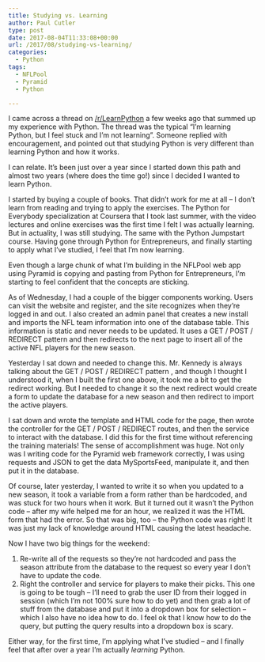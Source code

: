 ```yaml
---
title: Studying vs. Learning
author: Paul Cutler
type: post
date: 2017-08-04T11:33:08+00:00
url: /2017/08/studying-vs-learning/
categories:
  - Python
tags:
  - NFLPool
  - Pyramid
  - Python

---
```

I came across a thread on [/r/LearnPython][1] a few weeks ago that summed up my experience with Python. The thread was the typical “I’m learning Python, but I feel stuck and I’m not learning”. Someone replied with encouragement, and pointed out that studying Python is very different than learning Python and how it works.

I can relate. It’s been just over a year since I started down this path and almost two years (where does the time go!) since I decided I wanted to learn Python.

I started by buying a couple of books. That didn’t work for me at all &#8211; I don’t learn from reading and trying to apply the exercises. The Python for Everybody specialization at Coursera that I took last summer, with the video lectures and online exercises was the first time I felt I was actually learning. But in actuality, I was still studying. The same with the Python Jumpstart course. Having gone through Python for Entrepreneurs, and finally starting to apply what I’ve studied, I feel that I’m now learning.

Even though a large chunk of what I’m building in the NFLPool web app using Pyramid is copying and pasting from Python for Entrepreneurs, I’m starting to feel confident that the concepts are sticking.

As of Wednesday, I had a couple of the bigger components working. Users can visit the website and register, and the site recognizes when they’re logged in and out. I also created an admin panel that creates a new install and imports the NFL team information into one of the database table. This information is static and never needs to be updated. It uses a GET / POST / REDIRECT pattern and then redirects to the next page to insert all of the active NFL players for the new season.

Yesterday I sat down and needed to change this. Mr. Kennedy is always talking about the GET / POST / REDIRECT pattern , and though I thought I understood it, when I built the first one above, it took me a bit to get the redirect working. But I needed to change it so the next redirect would create a form to update the database for a new season and then redirect to import the active players.

I sat down and wrote the template and HTML code for the page, then wrote the controller for the GET / POST / REDIRECT routes, and then the service to interact with the database. I did this for the first time without referencing the training materials! The sense of accomplishment was huge. Not only was I writing code for the Pyramid web framework correctly, I was using requests and JSON to get the data MySportsFeed, manipulate it, and then put it in the database.

Of course, later yesterday, I wanted to write it so when you updated to a new season, it took a variable from a form rather than be hardcoded, and was stuck for two hours when it work. But it turned out it wasn’t the Python code &#8211; after my wife helped me for an hour, we realized it was the HTML form that had the error. So that was big, too &#8211; the Python code was right! It was just my lack of knowledge around HTML causing the latest headache.

Now I have two big things for the weekend:

  1. Re-write all of the requests so they’re not hardcoded and pass the season attribute from the database to the request so every year I don’t have to update the code.
  2. Right the controller and service for players to make their picks. This one is going to be tough &#8211; I’ll need to grab the user ID from their logged in session (which I’m not 100% sure how to do yet) and then grab a lot of stuff from the database and put it into a dropdown box for selection &#8211; which I also have no idea how to do. I feel ok that I know how to do the query, but putting the query results into a dropdown box is scary.

Either way, for the first time, I’m applying what I’ve studied &#8211; and I finally feel that after over a year I’m actually _learning_ Python.

 [1]: https://www.reddit.com/r/LearnPython